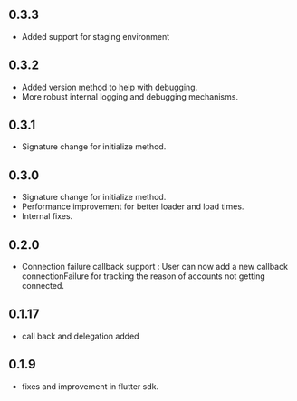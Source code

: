 ## 0.3.3

- Added support for staging environment

## 0.3.2

- Added version method to help with debugging.
- More robust internal logging and debugging mechanisms.
## 0.3.1

- Signature change for initialize method.
## 0.3.0

- Signature change for initialize method.
- Performance improvement for better loader and load times.
- Internal fixes.

## 0.2.0

- Connection failure callback support : User can now add a new callback connectionFailure for tracking the reason of accounts not getting connected.

## 0.1.17

- call back and delegation added

## 0.1.9

- fixes and improvement in flutter sdk.

